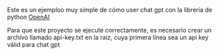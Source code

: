 Este es un ejemploo muy simple de cómo user chat gpt con la librería de python [OpenAI](https://pypi.org/project/openai/)

Para que este proyecto se ejecute correctamente, es necesario crear un archivo llamado api-key.txt en la raiz, cuya primera línea sea un api key válid para chat gpt
